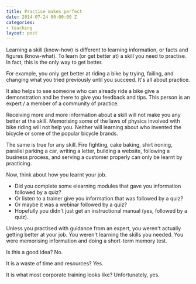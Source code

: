 ```yaml
---
title: Practice makes perfect
date: 2014-07-24 00:00:00 Z
categories:
- teaching
layout: post
---
```


Learning a skill (know-how) is different to learning information, or facts and figures (know-what). To learn (or get better at) a skill you need to practise. In fact, this is the only way to get better.

For example, you only get better at riding a bike by trying, failing, and changing what you tried previously until you succeed. It's all about practice.

It also helps to see someone who can already ride a bike give a demonstration and be there to give you feedback and tips. This person is an expert / a member of a community of practice.

Receiving more and more information about a skill will not make you any better at the skill. Memorising some of the laws of physics involved with bike riding will not help you. Neither will learning about who invented the bicycle or some of the popular bicycle brands.

The same is true for any skill. Fire fighting, cake baking, shirt ironing, parallel parking a car, writing a letter, building a website, following a business process, and serving a customer properly can only be learnt by practicing.

Now, think about how you learnt your job.

* Did you complete some elearning modules that gave you information followed by a quiz?
* Or listen to a trainer give you information that was followed by a quiz?
* Or maybe it was a webinar followed by a quiz?
* Hopefully you didn't just get an instructional manual (yes, followed by a quiz).

Unless you practised with guidance from an expert, you weren't actually getting better at your job. You weren't learning the skills you needed. You were memorising information and doing a short-term memory test.

Is this a good idea? No.

It is a waste of time and resources? Yes.

It is what most corporate training looks like? Unfortunately, yes.

